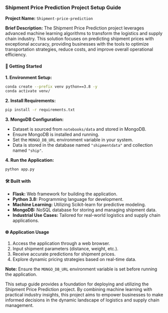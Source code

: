 ### Shipment Price Prediction Project Setup Guide

**Project Name:** `Shipment-price-prediction`

**Brief Description:**
The Shipment Price Prediction project leverages advanced machine learning algorithms to transform the logistics and supply chain industry. This solution focuses on predicting shipment prices with exceptional accuracy, providing businesses with the tools to optimize transportation strategies, reduce costs, and improve overall operational efficiency.

#### 🚀 Getting Started

**1. Environment Setup:**
   ```bash
   conda create --prefix venv python==3.8 -y
   conda activate venv/
   ```

**2. Install Requirements:**
   ```bash
   pip install -r requirements.txt
   ```

**3. MongoDB Configuration:**
   - Dataset is sourced from `notebooks/data` and stored in MongoDB.
   - Ensure MongoDB is installed and running.
   - Set the `MONGO_DB_URL` environment variable in your system.
   - Data is stored in the database named `"shipmentdata"` and collection named `"ship"`.

**4. Run the Application:**
   ```bash
   python app.py
   ```

#### 🛠️ Built with

- **Flask:** Web framework for building the application.
- **Python 3.8:** Programming language for development.
- **Machine Learning:** Utilizing Scikit-learn for predictive modeling.
- **MongoDB:** NoSQL database for storing and managing shipment data.
- **Industrial Use Cases:** Tailored for real-world logistics and supply chain applications.



#### 🌐 Application Usage

1. Access the application through a web browser.
2. Input shipment parameters (distance, weight, etc.).
3. Receive accurate predictions for shipment prices.
4. Explore dynamic pricing strategies based on real-time data.

**Note:** Ensure the `MONGO_DB_URL` environment variable is set before running the application.

This setup guide provides a foundation for deploying and utilizing the Shipment Price Prediction project. By combining machine learning with practical industry insights, this project aims to empower businesses to make informed decisions in the dynamic landscape of logistics and supply chain management.